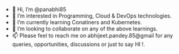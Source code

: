 - 👋 Hi, I’m @panabhi85
- 👀 I’m interested in Programming, Cloud & DevOps technologies.
- 🌱 I’m currently learning Conatiners and Kubernetes.
- 💞️ I’m looking to collaborate on any of the above learnings.
- 📫 Please feel to reach me on abhijeet.pandey.85@gmail for any queries, opportunities, discussions or just to say HI !.

<!---
panabhi85/panabhi85 is a ✨ special ✨ repository because its `README.md` (this file) appears on your GitHub profile.
You can click the Preview link to take a look at your changes.
--->
